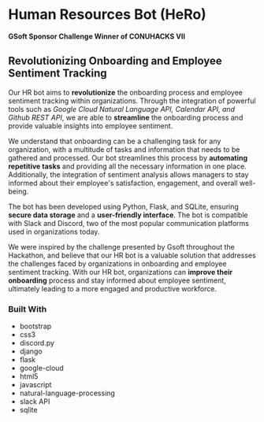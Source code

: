 # Human Resources Bot (HeRo)

**GSoft Sponsor Challenge Winner of CONUHACKS VII**

## Revolutionizing Onboarding and Employee Sentiment Tracking

Our HR bot aims to **revolutionize** the onboarding process and employee sentiment tracking within organizations. Through the integration of powerful tools such as _Google Cloud Natural Language API, Calendar API, and Github REST API_, we are able to **streamline** the onboarding process and provide valuable insights into employee sentiment.

We understand that onboarding can be a challenging task for any organization, with a multitude of tasks and information that needs to be gathered and processed. Our bot streamlines this process by **automating repetitive tasks** and providing all the necessary information in one place. Additionally, the integration of sentiment analysis allows managers to stay informed about their employee's satisfaction, engagement, and overall well-being.

The bot has been developed using Python, Flask, and SQLite, ensuring **secure data storage** and a **user-friendly interface**. The bot is compatible with Slack and Discord, two of the most popular communication platforms used in organizations today.

We were inspired by the challenge presented by Gsoft throughout the Hackathon, and believe that our HR bot is a valuable solution that addresses the challenges faced by organizations in onboarding and employee sentiment tracking. With our HR bot, organizations can **improve their onboarding** process and stay informed about employee sentiment, ultimately leading to a more engaged and productive workforce.

### Built With
- bootstrap
- css3
- discord.py
- django
- flask
- google-cloud
- html5
- javascript
- natural-language-processing
- slack API
- sqlite

